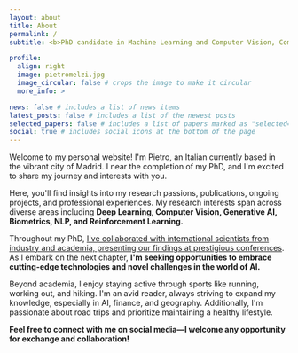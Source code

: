 ```yaml
---
layout: about
title: About
permalink: /
subtitle: <b>PhD candidate in Machine Learning and Computer Vision, Computer Science Engineer</b>

profile:
  align: right
  image: pietromelzi.jpg
  image_circular: false # crops the image to make it circular
  more_info: >

news: false # includes a list of news items
latest_posts: false # includes a list of the newest posts
selected_papers: false # includes a list of papers marked as "selected={true}"
social: true # includes social icons at the bottom of the page
---
```


Welcome to my personal website! I'm Pietro, an Italian currently based in the vibrant city of Madrid. I near the completion of my PhD, and I'm excited to share my journey and interests with you.

Here, you'll find insights into my research passions, publications, ongoing projects, and professional experiences. My research interests span across diverse areas including <b> Deep Learning, Computer Vision, Generative AI, Biometrics, NLP, and Reinforcement Learning.</b> 

Throughout my PhD, <a href='people'>I've collaborated with international scientists from industry and academia, presenting our findings at prestigious conferences</a>. As I embark on the next chapter, <b> I'm seeking opportunities to embrace cutting-edge technologies and novel challenges in the world of AI.</b>

Beyond academia, I enjoy staying active through sports like running, working out, and hiking. I'm an avid reader, always striving to expand my knowledge, especially in AI, finance, and geography. Additionally, I'm passionate about road trips and prioritize maintaining a healthy lifestyle.

<b> Feel free to connect with me on social media—I welcome any opportunity for exchange and collaboration! </b>
